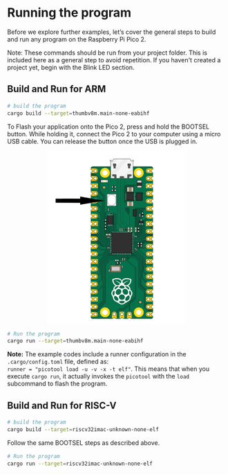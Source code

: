 # Running the program
Before we explore further examples, let’s cover the general steps to build and run any program on the Raspberry Pi Pico 2.

Note: These commands should be run from your project folder. This is included here as a general step to avoid repetition. If you haven't created a project yet, begin with the Blink LED section.

## Build and Run for ARM
```sh
# build the program
cargo build --target=thumbv8m.main-none-eabihf
```

To Flash your application onto the Pico 2, press and hold the BOOTSEL button. While holding it, connect the Pico 2 to your computer using a micro USB cable. You can release the button once the USB is plugged in.

<img style="display: block; margin: auto;" alt="bootsel" src="./images/bootsel.png"/>

```sh
# Run the program
cargo run --target=thumbv8m.main-none-eabihf
```
**Note:** The example codes include a runner configuration in the `.cargo/config.toml` file, defined as:  
`runner = "picotool load -u -v -x -t elf"`.  This means that when you execute `cargo run`, it actually invokes the `picotool` with the `load` subcommand to flash the program.


## Build and Run for RISC-V
```sh
# build the program
cargo build --target=riscv32imac-unknown-none-elf
```

Follow the same BOOTSEL steps as described above.
```sh
# Run the program
cargo run --target=riscv32imac-unknown-none-elf
```
